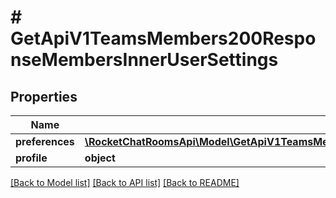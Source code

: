 # # GetApiV1TeamsMembers200ResponseMembersInnerUserSettings

## Properties

Name | Type | Description | Notes
------------ | ------------- | ------------- | -------------
**preferences** | [**\RocketChatRoomsApi\Model\GetApiV1TeamsMembers200ResponseMembersInnerUserSettingsPreferences**](GetApiV1TeamsMembers200ResponseMembersInnerUserSettingsPreferences.md) |  | [optional]
**profile** | **object** |  | [optional]

[[Back to Model list]](../../README.md#models) [[Back to API list]](../../README.md#endpoints) [[Back to README]](../../README.md)
